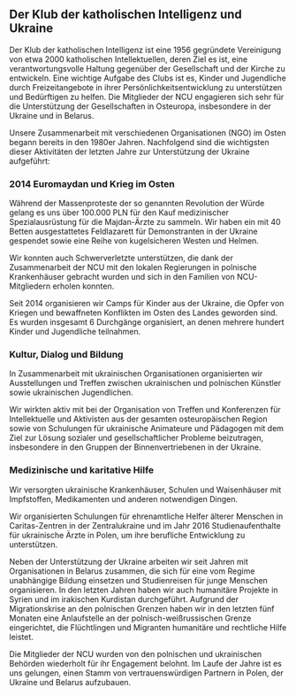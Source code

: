 ## Der Klub der katholischen Intelligenz und Ukraine

Der Klub der katholischen Intelligenz ist eine 1956 gegründete Vereinigung von etwa 2000 katholischen Intellektuellen, deren Ziel es ist, eine verantwortungsvolle Haltung gegenüber der Gesellschaft und der Kirche zu entwickeln.  Eine wichtige Aufgabe des Clubs ist es, Kinder und Jugendliche durch Freizeitangebote in ihrer Persönlichkeitsentwicklung zu unterstützen und Bedürftigen zu helfen. Die Mitglieder der NCU engagieren sich sehr für die Unterstützung der Gesellschaften in Osteuropa, insbesondere in der Ukraine und in Belarus.

Unsere Zusammenarbeit mit verschiedenen Organisationen (NGO) im Osten begann bereits in den 1980er Jahren. Nachfolgend sind die wichtigsten dieser Aktivitäten der letzten Jahre zur Unterstützung der Ukraine aufgeführt:

### 2014 Euromaydan und Krieg im Osten

Während der Massenproteste der so genannten Revolution der Würde gelang es uns über 100.000 PLN für den Kauf medizinischer Spezialausrüstung für die Majdan-Ärzte zu sammeln. Wir haben ein mit 40 Betten ausgestattetes Feldlazarett für Demonstranten in der Ukraine gespendet sowie eine Reihe von kugelsicheren Westen und Helmen.

Wir konnten auch Schwerverletzte unterstützen, die dank der Zusammenarbeit der NCU mit den lokalen Regierungen in polnische Krankenhäuser gebracht wurden und sich in den Familien von NCU-Mitgliedern erholen konnten.

Seit 2014 organisieren wir Camps für Kinder aus der Ukraine, die Opfer von Kriegen und bewaffneten Konflikten im Osten des Landes geworden sind. Es wurden insgesamt 6 Durchgänge organisiert, an denen mehrere hundert Kinder und Jugendliche teilnahmen.

### Kultur, Dialog und Bildung

In Zusammenarbeit mit ukrainischen Organisationen organisierten wir Ausstellungen und Treffen zwischen ukrainischen und polnischen Künstler sowie ukrainischen Jugendlichen.

Wir wirkten aktiv mit bei der Organisation von Treffen und Konferenzen für Intellektuelle und Aktivisten aus der gesamten osteuropäischen Region sowie von Schulungen für ukrainische Animateure und Pädagogen mit dem Ziel zur Lösung sozialer und gesellschaftlicher Probleme beizutragen, insbesondere in den Gruppen der Binnenvertriebenen in der Ukraine.

### Medizinische und karitative Hilfe

Wir versorgten ukrainische Krankenhäuser, Schulen und Waisenhäuser mit Impfstoffen, Medikamenten und anderen notwendigen Dingen.

Wir organisierten Schulungen für ehrenamtliche Helfer älterer Menschen in Caritas-Zentren in der Zentralukraine und im Jahr 2016 Studienaufenthalte für ukrainische Ärzte in Polen, um ihre berufliche Entwicklung zu unterstützen.

Neben der Unterstützung der Ukraine arbeiten wir seit Jahren mit Organisationen in Belarus zusammen, die sich für eine vom Regime unabhängige Bildung einsetzen und Studienreisen für junge Menschen organisieren. In den letzten Jahren haben wir auch humanitäre Projekte in Syrien und im irakischen Kurdistan durchgeführt. Aufgrund der Migrationskrise an den polnischen Grenzen haben wir in den letzten fünf Monaten eine Anlaufstelle an der polnisch-weißrussischen Grenze eingerichtet, die Flüchtlingen und Migranten humanitäre und rechtliche Hilfe leistet.

Die Mitglieder der NCU wurden von den polnischen und ukrainischen Behörden wiederholt für ihr Engagement belohnt. Im Laufe der Jahre ist es uns gelungen, einen Stamm von vertrauenswürdigen Partnern in Polen, der Ukraine und Belarus aufzubauen.
 
